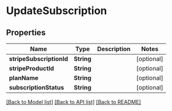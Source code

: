# UpdateSubscription

## Properties
Name | Type | Description | Notes
------------ | ------------- | ------------- | -------------
**stripeSubscriptionId** | **String** |  | [optional] 
**stripeProductId** | **String** |  | [optional] 
**planName** | **String** |  | [optional] 
**subscriptionStatus** | **String** |  | [optional] 

[[Back to Model list]](../README.md#documentation-for-models) [[Back to API list]](../README.md#documentation-for-api-endpoints) [[Back to README]](../README.md)


